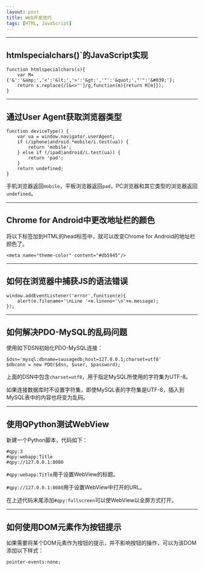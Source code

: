 ```yaml
---
layout: post
title: Web开发技巧
tags: [HTML, JavaScript]
---
```


---

htmlspecialchars()`的JavaScript实现
-----------------------------------

	function htmlspecialchars(s){
		var M={'&':'&amp;','<':'&lt;','>':'&gt;','"':'&quot;',"'":'&#039;'};
		return s.replace(/[&<>"']/g,function(m){return M[m]});
	}

---

通过User Agent获取浏览器类型
----------------------------

	function deviceType() {
		var ua = window.navigator.userAgent;
		if (/iphone|android.*mobile/i.test(ua)) {
			return 'mobile';
		} else if (/ipad|android/i.test(ua)) {
			return 'pad';
		}
		return undefined;
	}

手机浏览器返回`mobile`，平板浏览器返回`pad`，PC浏览器和其它类型的浏览器返回`undefined`。

---

Chrome for Android中更改地址栏的颜色
------------------------------------

将以下标签加到HTML的head标签中，就可以改变Chrome for Android的地址栏颜色了。

	<meta name="theme-color" content="#db5945"/>

---

如何在浏览器中捕获JS的语法错误
------------------------------

	window.addEventListener('error',function(e){
	    alert(e.filename+'\nLine '+e.lineno+'\n'+e.message);
	});

---

如何解决PDO-MySQL的乱码问题
---------------------------

使用如下DSN初始化PDO-MySQL连接：

	$dsn='mysql:dbname=sausagedb;host=127.0.0.1;charset=utf8'
	$dbconn = new PDO($dsn, $user, $password);

上面的DSN中包含`charset=utf8`，用于指定MySQL所使用的字符集为UTF-8。

如果连接数据库时不设置字符集，即使MySQL表的字符集是UTF-8，插入到MySQL表中的内容也将变为乱码。

---

使用QPython测试WebView
----------------------

新建一个Python脚本，代码如下：

	#qpy:3
	#qpy:webapp:Title
	#qpy://127.0.0.1:8080

`#qpy:webapp:Title`用于设置WebView的标题。

`#qpy://127.0.0.1:8080`用于设置WebView中打开的URL。

在上述代码末尾添加`#qpy:fullscreen`可以使WebView以全屏方式打开。

---

如何使用DOM元素作为按钮提示
---------------------------

如果需要将某个DOM元素作为按钮的提示，并不影响按钮的操作，可以为该DOM添加以下样式：

	pointer-events:none;


